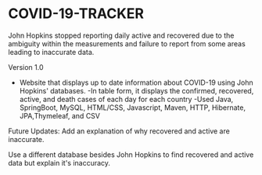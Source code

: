 # COVID-19-TRACKER

John Hopkins stopped reporting daily active and recovered due to the ambiguity within 
the measurements and failure to report from some areas leading to inaccurate data.

Version 1.0 
- Website that displays up to date information about COVID-19 using John Hopkins' databases.
-In table form, it displays the confirmed, recovered, active, and death cases of each day 
for each country
-Used Java, SpringBoot, MySQL, HTML/CSS, Javascript, Maven, HTTP, Hibernate, 
JPA,Thymeleaf, and CSV

Future Updates:
Add an explanation of why recovered and active are inaccurate.

Use a different database besides John Hopkins to find recovered and active data but explain it's inaccuracy.

